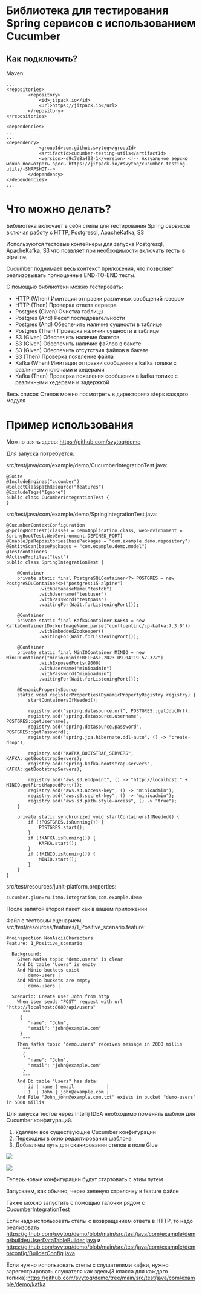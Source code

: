 # Библиотека для тестирования Spring сервисов с использованием Cucumber

## Как подключить?
Maven: 
```bnf
...
<repositories>
        <repository>
            <id>jitpack.io</id>
            <url>https://jitpack.io</url>
        </repository>
</repositories>

<dependencies>
...
...
<dependency>
            <groupId>com.github.svytoq</groupId>
            <artifactId>cucumber-testing-utils</artifactId>
            <version>-d9c7e8a492-1</version> <!-- Актуальное версию можно посмотреть здесь https://jitpack.io/#svytoq/cucumber-testing-utils/-SNAPSHOT-->
        </dependency>
</dependencies>
...
```
# Что можно делать?
Библиотека включает в себя степы для тестирования Spring сервисов включая работу с HTTP, Postgresql, ApacheKafka, S3 

Используются тестовые контейнеры для запуска Postgresql, ApacheKafka, S3 что позвляет при необходимости включать тесты в pipeline.

Cucumber поднимает весь контекст приложения, что позволяет реализовывать полноценные END-TO-END тесты.

С помощью библиотеки можно тестировать: 
- HTTP (When) Имитация отправки различных сообщений юзером  
- HTTP (Then) Проверка ответа сервера 
- Postgres (Given) Очистка таблицы  
- Postgres (And) Ресет последовательности 
- Postgres (And) Обеспечить наличие сущности в таблице 
- Postgres (Then) Проверка наличия сущности в таблице 
- S3 (Given) Обеспечить наличие бакетов
- S3 (Given) Обеспечить наличие файлов в бакете
- S3 (Given) Обеспечить отсутствия файлов в бакете
- S3 (Then) Проверка появление файла
- Kafka (When) Имитация отправки сообщения в kafka топике с различными ключами и хедерами
- Kafka (Then) Проверка появления сообщения в kafka топике с различными хедерами и задержкой

Весь список Степов можно посмотреть в директориях steps каждого модуля

# Пример использования
Можно взять здесь: https://github.com/svytoq/demo

Для запуска потребуется:

src/test/java/com/example/demo/CucumberIntegrationTest.java:
```
@Suite
@IncludeEngines("cucumber")
@SelectClasspathResource("features")
@ExcludeTags("Ignore")
public class CucumberIntegrationTest {
}
```
src/test/java/com/example/demo/SpringIntegrationTest.java:
```
@CucumberContextConfiguration
@SpringBootTest(classes = DemoApplication.class, webEnvironment = SpringBootTest.WebEnvironment.DEFINED_PORT)
@EnableJpaRepositories(basePackages = "com.example.demo.repository")
@EntityScan(basePackages = "com.example.demo.model")
@Testcontainers
@ActiveProfiles("test")
public class SpringIntegrationTest {

    @Container
    private static final PostgreSQLContainer<?> POSTGRES = new PostgreSQLContainer<>("postgres:15-alpine")
            .withDatabaseName("testdb")
            .withUsername("testuser")
            .withPassword("testpass")
            .waitingFor(Wait.forListeningPort());

    @Container
    private static final KafkaContainer KAFKA = new KafkaContainer(DockerImageName.parse("confluentinc/cp-kafka:7.3.0"))
            .withEmbeddedZookeeper()
            .waitingFor(Wait.forListeningPort());

    @Container
    private static final MinIOContainer MINIO = new MinIOContainer("minio/minio:RELEASE.2023-09-04T19-57-37Z")
            .withExposedPorts(9000)
            .withUserName("minioadmin")
            .withPassword("minioadmin")
            .waitingFor(Wait.forListeningPort());

    @DynamicPropertySource
    static void registerProperties(DynamicPropertyRegistry registry) {
        startContainersIfNeeded();

        registry.add("spring.datasource.url", POSTGRES::getJdbcUrl);
        registry.add("spring.datasource.username", POSTGRES::getUsername);
        registry.add("spring.datasource.password", POSTGRES::getPassword);
        registry.add("spring.jpa.hibernate.ddl-auto", () -> "create-drop");

        registry.add("KAFKA_BOOTSTRAP_SERVERS", KAFKA::getBootstrapServers);
        registry.add("spring.kafka.bootstrap-servers", KAFKA::getBootstrapServers);

        registry.add("aws.s3.endpoint", () -> "http://localhost:" + MINIO.getFirstMappedPort());
        registry.add("aws.s3.access-key", () -> "minioadmin");
        registry.add("aws.s3.secret-key", () -> "minioadmin");
        registry.add("aws.s3.path-style-access", () -> "true");
    }

    private static synchronized void startContainersIfNeeded() {
        if (!POSTGRES.isRunning()) {
            POSTGRES.start();
        }
        if (!KAFKA.isRunning()) {
            KAFKA.start();
        }
        if (!MINIO.isRunning()) {
            MINIO.start();
        }
    }
}
```

src/test/resources/junit-platform.properties:
```
cucumber.glue=ru.itmo.integration,com.example.demo
```
После запятой второй пакет как в вашем приложении

Файл с тестовым сценарием, src/test/resources/features/1_Positive_scenario.feature:
```
#noinspection NonAsciiCharacters
Feature: 1_Positive_scenario

  Background:
    Given Kafka topic "demo.users" is clear
    And Db table "Users" is empty
    And Minio buckets exist
      | demo-users |
    And Minio buckets are empty
      | demo-users |

  Scenario: Сreate user John from http
    When User sends "POST" request with url "http://localhost:8080/api/users"
      """
     {
        "name": "John",
        "email": "john@example.com"
     }
      """
    Then Kafka topic "demo.users" receives message in 2000 millis
      """
      {
        "name": "John",
        "email": "john@example.com"
      }
      """
    And Db table "Users" has data:
      | id | name | email            |
      | 1  | John | john@example.com |
    And File "John_john@example.com.txt" exists in bucket "demo-users" in 5000 millis
```

Для запуска тестов через Intellij IDEA необходимо поменять шаблон для Cucumber конфигураций.

1. Удаляем все существующие Cucumber конфигурации
2. Переходим в окно редактирования шаблона
3. Добавляем путь для сканирования степов в поле Glue

![](static/idea_cucumber_run_config_1.jpg)

![](static/idea_cucumber_run_config_2.png)

Теперь новые конфигурации будут стартовать с этим путем

Запускаем, как обычно, через зеленую стрелочку в feature файле

Также можно запустить с помощью галочки рядом с CucumberIntegrationTest

Если надо использовать степы с возвращением ответа в HTTP, то надо реализовать https://github.com/svytoq/demo/blob/main/src/test/java/com/example/demo/builder/UserDataTableBuilder.java
и https://github.com/svytoq/demo/blob/main/src/test/java/com/example/demo/config/BuilderConfig.java

Если нужно использовать степы с слушателями кафки, нужно зарегестрировать слушателя как здесь(3 класса для каждого топика):https://github.com/svytoq/demo/tree/main/src/test/java/com/example/demo/kafka 
